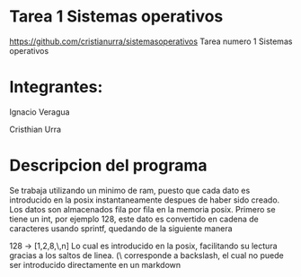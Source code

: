 # Tarea 1 Sistemas operativos
https://github.com/cristianurra/sistemasoperativos
Tarea numero 1 Sistemas operativos
# Integrantes:
Ignacio Veragua

Cristhian Urra

# Descripcion del programa

Se trabaja utilizando un minimo de ram, puesto que cada dato es introducido en la posix instantaneamente despues de haber sido creado. 
Los datos son almacenados fila por fila en la memoria posix.
Primero se tiene un int, por ejemplo 128, este dato es convertido en cadena de caracteres usando sprintf, quedando de la siguiente manera

128 -> [1,2,8,&#92;,n]
Lo cual es introducido en la posix, facilitando su lectura gracias a los saltos de linea. (&#92; corresponde a backslash, el cual no puede ser introducido directamente en un markdown
